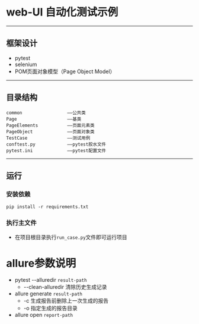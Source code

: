 # web-UI 自动化测试示例

---

## 框架设计

- pytest
- selenium
- POM页面对象模型（Page Object Model）

---

## 目录结构

    common                 ——公共类
    Page                   ——基类
    PageElements           ——页面元素类
    PageObject             ——页面对象类
    TestCase               ——测试用例
    conftest.py            ——pytest胶水文件
    pytest.ini             ——pytest配置文件

---

## 运行

### 安装依赖

```shell
pip install -r requirements.txt
```

### 执行主文件

* 在项目根目录执行`run_case.py`文件即可运行项目


# allure参数说明


- pytest --alluredir `result-path`
    - --clean-alluredir 清除历史生成记录
- allure generate `result-path`
    - -c 生成报告前删除上一次生成的报告
    - -o 指定生成的报告目录
- allure open `report-path`